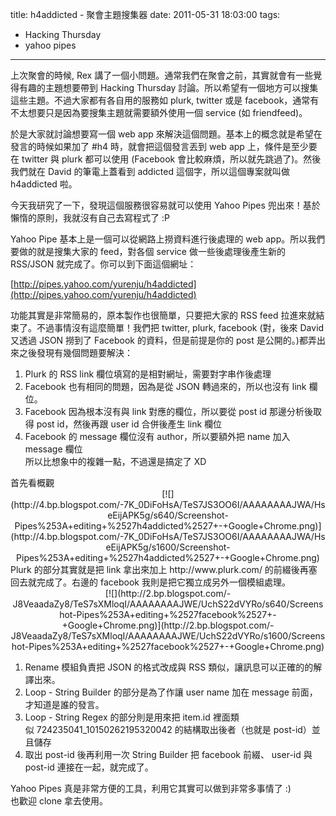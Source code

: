 title: h4addicted - 聚會主題搜集器
date: 2011-05-31 18:03:00
tags: 
- Hacking Thursday
- yahoo pipes
---

上次聚會的時候, Rex 講了一個小問題。通常我們在聚會之前，其實就會有一些覺得有趣的主題想要帶到 Hacking Thursday 討論。所以希望有一個地方可以搜集這些主題。不過大家都有各自用的服務如 plurk, twitter 或是 facebook，通常有不太想要只是因為要搜集主題就需要額外使用一個 service (如 friendfeed)。

於是大家就討論想要寫一個 web app 來解決這個問題。基本上的概念就是希望在發言的時候如果加了 #h4 時，就會把這個發言丟到 web app 上，條件是至少要在 twitter 與 plurk 都可以使用 (Facebook 會比較麻煩，所以就先跳過了)。然後我們就在 David 的筆電上蓋看到 addicted 這個字，所以這個專案就叫做 h4addicted 啦。

今天我研究了一下，發現這個服務很容易就可以使用 Yahoo Pipes 兜出來！基於懶惰的原則，我就沒有自己去寫程式了 :P

Yahoo Pipe 基本上是一個可以從網路上撈資料進行後處理的 web app。所以我們要做的就是搜集大家的 feed，對各個 service 做一些後處理後產生新的 RSS/JSON 就完成了。你可以到下面這個網址：

[http://pipes.yahoo.com/yurenju/h4addicted](http://pipes.yahoo.com/yurenju/h4addicted)

功能其實是非常簡易的，原本製作也很簡單，只要把大家的 RSS feed 拉進來就結束了。不過事情沒有這麼簡單！我們把 twitter, plurk, facebook (對，後來 David 又透過 JSON 撈到了 Facebook 的資料，但是前提是你的 post 是公開的。)都弄出來之後發現有幾個問題要解決：

1.  Plurk 的 RSS link 欄位填寫的是相對網址，需要對字串作後處理
2.  Facebook 也有相同的問題，因為是從 JSON 轉過來的，所以也沒有 link 欄位。
3.  Facebook 因為根本沒有與 link 對應的欄位，所以要從 post id 那邊分析後取得 post id，然後再跟 user id 合併後產生 link 欄位
4.  Facebook 的 message 欄位沒有 author，所以要額外把 name 加入 message 欄位<div>所以比想象中的複雜一點，不過還是搞定了 XD</div><div>
</div><div>首先看概觀</div><div>
</div><div class="separator" style="clear: both; text-align: center;">[![](http://4.bp.blogspot.com/-7K_0DiFoHsA/TeS7JS3OO6I/AAAAAAAAJWA/HseEijAPK5g/s640/Screenshot-Pipes%253A+editing+%2527h4addicted%2527+-+Google+Chrome.png)](http://4.bp.blogspot.com/-7K_0DiFoHsA/TeS7JS3OO6I/AAAAAAAAJWA/HseEijAPK5g/s1600/Screenshot-Pipes%253A+editing+%2527h4addicted%2527+-+Google+Chrome.png)</div><div>
</div><div>Plurk 的部分其實就是把 link 拿出來加上 http://www.plurk.com/ 的前綴後再塞回去就完成了。右邊的 facebook 我則是把它獨立成另外一個模組處理。</div><div>
</div><div class="separator" style="clear: both; text-align: center;">[![](http://2.bp.blogspot.com/-J8VeaadaZy8/TeS7sXMloqI/AAAAAAAAJWE/UchS22dVYRo/s640/Screenshot-Pipes%253A+editing+%2527facebook%2527+-+Google+Chrome.png)](http://2.bp.blogspot.com/-J8VeaadaZy8/TeS7sXMloqI/AAAAAAAAJWE/UchS22dVYRo/s1600/Screenshot-Pipes%253A+editing+%2527facebook%2527+-+Google+Chrome.png)</div><div>
</div><div>

1.  Rename 模組負責把 JSON 的格式改成與 RSS 類似，讓訊息可以正確的的解譯出來。
2.  Loop - String Builder 的部分是為了作讓 user name 加在 message 前面，才知道是誰的發言。
3.  Loop - String Regex 的部分則是用來把 item.id 裡面類似&nbsp;724235041_10150262195320042 的結構取出後者（也就是 post-id）並且儲存
4.  取出 post-id 後再利用一次 String Builder 把 facebook 前綴、 user-id 與 post-id 連接在一起，就完成了。<div>
</div></div><div>Yahoo Pipes 真是非常方便的工具，利用它其實可以做到非常多事情了 :)</div><div>
</div><div>也歡迎 clone 拿去使用。</div>